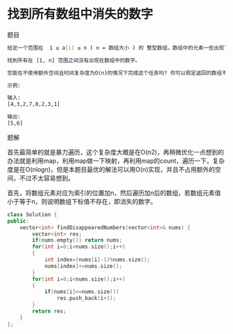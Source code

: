 # 找到所有数组中消失的数字

题目

```bash
给定一个范围在  1 ≤ a[i] ≤ n ( n = 数组大小 ) 的 整型数组，数组中的元素一些出现了两次，另一些只出现一次。

找到所有在 [1, n] 范围之间没有出现在数组中的数字。

您能在不使用额外空间且时间复杂度为O(n)的情况下完成这个任务吗? 你可以假定返回的数组不算在额外空间内。

示例:

输入:
[4,3,2,7,8,2,3,1]

输出:
[5,6]
```

题解

首先最简单的就是暴力遍历，这个复杂度大概是在O(n2)，再稍微优化一点想到的办法就是利用map，利用map做一下映射，再利用map的count，遍历一下，复杂度是在O(nlogn)，但是本题目最优的解法可以用O(n)实现，并且不占用额外的空间，不过不太容易想到。

首先，将数组元素对应为索引的位置加n，然后遍历加n后的数组，若数组元素值小于等于n，则说明数组下标值不存在，即消失的数字。

```C++
class Solution {
public:
    vector<int> findDisappearedNumbers(vector<int>& nums) {
        vector<int> res;
        if(nums.empty()) return nums;
        for(int i=0;i<nums.size();i++)
        {
            int index=(nums[i]-1)%nums.size();
            nums[index]+=nums.size();
        }
        for(int i=0;i<nums.size();i++)
        {
            if(nums[i]<=nums.size())
                res.push_back(i+1);
        }
        return res;
    }
};
```
